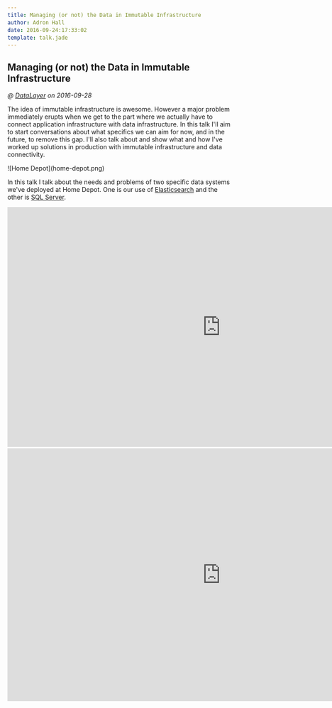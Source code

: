 ```yaml
---
title: Managing (or not) the Data in Immutable Infrastructure
author: Adron Hall
date: 2016-09-24:17:33:02
template: talk.jade
---
```

## Managing (or not) the Data in Immutable Infrastructure
*@ [DataLayer](https://datalayer.com) on 2016-09-28*

The idea of immutable infrastructure is awesome. However a major problem immediately erupts when we get to the part where we actually have to connect application infrastructure with data infrastructure. In this talk I'll aim to start conversations about what specifics we can aim for now, and in the future, to remove this gap. I'll also talk about and show what and how I've worked up solutions in production with immutable infrastructure and data connectivity.

<div class="image float-right">
    ![Home Depot](home-depot.png)
</div>

In this talk I talk about the needs and problems of two specific data systems we've deployed at Home Depot. One is our use of [Elasticsearch](https://www.elastic.co/products/elasticsearch) and the other is [SQL Server](https://www.microsoft.com/en-us/cloud-platform/sql-server).

<iframe width="960" height="540" src="https://www.youtube.com/embed/9LRNdbj041Q?list=PLcENCb4ZF_mzk-jqgEFTBXRTU9zhD471J&amp;showinfo=0" frameborder="0" allowfullscreen></iframe>

<iframe src="https://docs.google.com/presentation/d/1VhWQeNUrxZB5CVN1C1RALUigC-ayr5ZMitl10W5mHcY/embed?start=false&loop=false&delayms=3000" frameborder="0" width="960" height="569" allowfullscreen="true" mozallowfullscreen="true" webkitallowfullscreen="true"></iframe>
